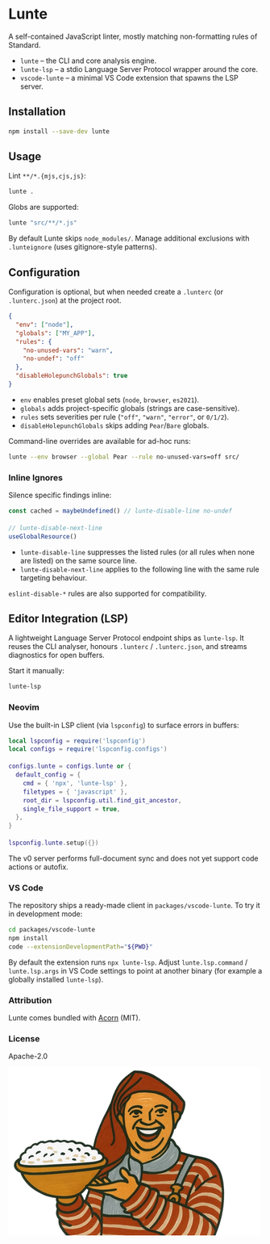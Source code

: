 # Lunte

A self-contained JavaScript linter, mostly matching non-formatting rules of Standard.

- `lunte` – the CLI and core analysis engine.
- `lunte-lsp` – a stdio Language Server Protocol wrapper around the core.
- `vscode-lunte` – a minimal VS Code extension that spawns the LSP server.

## Installation

```sh
npm install --save-dev lunte
```

## Usage

Lint `**/*.{mjs,cjs,js}`:

```sh
lunte .
```

Globs are supported:

```sh
lunte "src/**/*.js"
```

By default Lunte skips `node_modules/`. Manage additional exclusions with `.lunteignore` (uses gitignore-style patterns).

## Configuration

Configuration is optional, but when needed create a `.lunterc` (or `.lunterc.json`) at the project root.

```json
{
  "env": ["node"],
  "globals": ["MY_APP"],
  "rules": {
    "no-unused-vars": "warn",
    "no-undef": "off"
  },
  "disableHolepunchGlobals": true
}
```

- `env` enables preset global sets (`node`, `browser`, `es2021`).
- `globals` adds project-specific globals (strings are case-sensitive).
- `rules` sets severities per rule (`"off"`, `"warn"`, `"error"`, or `0/1/2`).
- `disableHolepunchGlobals` skips adding `Pear`/`Bare` globals.

Command-line overrides are available for ad-hoc runs:

```sh
lunte --env browser --global Pear --rule no-unused-vars=off src/
```

### Inline Ignores

Silence specific findings inline:

```js
const cached = maybeUndefined() // lunte-disable-line no-undef

// lunte-disable-next-line
useGlobalResource()
```

- `lunte-disable-line` suppresses the listed rules (or all rules when none are listed) on the same source line.
- `lunte-disable-next-line` applies to the following line with the same rule targeting behaviour.

`eslint-disable-*` rules are also supported for compatibility.

## Editor Integration (LSP)

A lightweight Language Server Protocol endpoint ships as `lunte-lsp`. It reuses the CLI analyser, honours `.lunterc` / `.lunterc.json`, and streams diagnostics for open buffers.

Start it manually:

```sh
lunte-lsp
```

### Neovim

Use the built-in LSP client (via `lspconfig`) to surface errors in buffers:

```lua
local lspconfig = require('lspconfig')
local configs = require('lspconfig.configs')

configs.lunte = configs.lunte or {
  default_config = {
    cmd = { 'npx', 'lunte-lsp' },
    filetypes = { 'javascript' },
    root_dir = lspconfig.util.find_git_ancestor,
    single_file_support = true,
  },
}

lspconfig.lunte.setup({})
```

The v0 server performs full-document sync and does not yet support code actions or autofix.

### VS Code

The repository ships a ready-made client in `packages/vscode-lunte`. To try it in development mode:

```sh
cd packages/vscode-lunte
npm install
code --extensionDevelopmentPath="${PWD}"
```

By default the extension runs `npx lunte-lsp`. Adjust `lunte.lsp.command` / `lunte.lsp.args` in VS Code settings to point at another binary (for example a globally installed `lunte-lsp`).

### Attribution

Lunte comes bundled with [Acorn](https://github.com/acornjs/acorn) (MIT).

### License

Apache-2.0

![lunte](/docs/lunte.webp)
